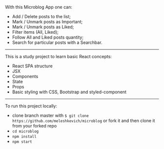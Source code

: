  With this Microblog App one can:

- Add / Delete posts to the list;
- Mark / Unmark posts as Important;
- Mark / Unmark posts as Liked;
- Filter items (All, Liked);
- Follow All and Liked posts quantity;
- Search for particular posts with a Searchbar. 

--------------------------------------------
This is a study project to learn basic React concepts:
- React SPA structure 
- JSX 
- Components
- State
- Props  
- Basic styling with CSS, Bootstrap and styled-component

--------------------------------------------
To run this project locally: 
- clone branch master with `$ git clone https://github.com/meleshkevich/microblog`
  or fork it and then clone it from your forked repo
- `cd microblog`
- `npm install`
- `npm start`
